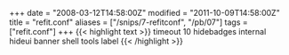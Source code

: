 +++
date = "2008-03-12T14:58:00Z"
modified = "2011-10-09T14:58:00Z"
title = "refit.conf"
aliases = ["/snips/7-refitconf", "/pb/07"]
tags = ["refit.conf"]
+++
{{< highlight text >}}
timeout 10
hidebadges internal
hideui banner shell tools label
{{< /highlight >}}
